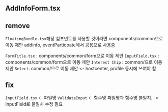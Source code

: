 ## AddInfoForm.tsx

## remove

`FloatingBundle.tsx`해당 컴포넌트를 사용할 것이라면 components/common으로 이동 제안
addinfo, eventParticpate에서 공용으로 사용중

`FormTitle.tsx` : components/common/form으로 이동 제안
`InputField.tsx` : components/common/form으로 이동 제안
`Interest Chip` : common/으로 이동 제안
`Select`: common/으로 이동 제안 <- hostcenter, profile 동시에 쓰여야 함

## fix

`InputField.tsx` <- 파일명
`ValidateInput` <- 함수명
파일명과 함수명 불일치. -> InputField로 불일치 수정 필요
